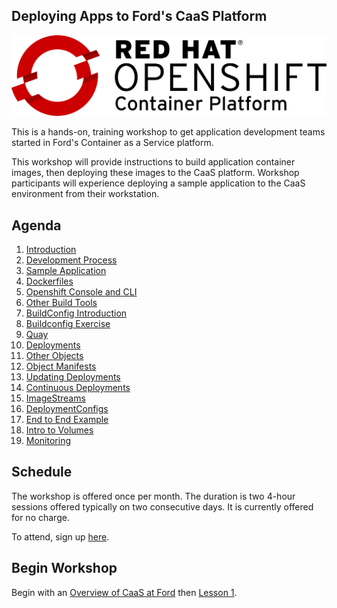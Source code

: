## Deploying Apps to Ford's CaaS Platform

![OpenShift Logo](images/OpenShift_Logo.svg)

This is a hands-on, training workshop to get application development teams started in Ford's Container as a Service platform.

This workshop will provide instructions to build application container images, then deploying these images to the CaaS platform. Workshop participants will experience deploying a sample application to the CaaS environment from their workstation. 

## Agenda

1. [Introduction](./lessons/1-introduction.md)
1. [Development Process](./lessons/2-development.md)
1. [Sample Application](./lessons/3-application.md)
1. [Dockerfiles](./lessons/4-dockerfiles.md)
1. [Openshift Console and CLI](./lessons/5-console.md)
1. [Other Build Tools](./lessons/6-buildtools.md)
1. [BuildConfig Introduction](./lessons/7-buildintro.md)
1. [Buildconfig Exercise](./lessons/8-buildconfig.md)
1. [Quay](./lessons/9-quay.md)
1. [Deployments](./lessons/10-deployment.md)
1. [Other Objects](./lessons/11-objects.md)
1. [Object Manifests](./lessons/12-objectmanifest.md)
1. [Updating Deployments](./lessons/13-deploymentchange.md)
1. [Continuous Deployments](./lessons/14-contdeploy.md)
1. [ImageStreams](./lessons/15-imagestreams.md)
1. [DeploymentConfigs](./lessons/16-deploymentconfig.md)
1. [End to End Example](./lessons/17-endtoend.md)
1. [Intro to Volumes](./lessons/18-volumesintro.md)
1. [Monitoring](./lessons/19-monitoring.md)

## Schedule

The workshop is offered once per month. The duration is two 4-hour sessions offered typically on two consecutive days. It is currently offered for no charge.

To attend, sign up [here](https://it2.spt.ford.com/sites/dev/Lists/RegisterForEvent/newform.aspx).

## Begin Workshop

Begin with an [Overview of CaaS at Ford](https://it2.spt.ford.com/sites/dev/Documents/CaaS-At-Ford_Workshop.pptx) then [Lesson 1](./lessons/1-introduction.md).
